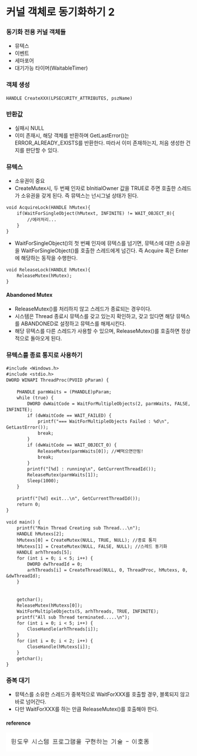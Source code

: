 # 커널 객체로 동기화하기 2

### 동기화 전용 커널 객체들
* 뮤텍스
* 이벤트
* 세마포어
* 대기가능 타이머(WaitableTimer)

### 객체 생성

```
HANDLE CreateXXX(LPSECURITY_ATTRIBUTES, pszName)
```
### 반환값
* 실패시 NULL
* 이미 존재시, 해당 객체를 반환하며 GetLastError()는 ERROR_ALREADY_EXISTS를 반환한다. 따라서 이미 존재하는지, 처음 생성한 건지를 판단할 수 있다.


### 뮤텍스
* 소유권이 중요
* CreateMutex시, 두 번째 인자로 bInitialOwner 값을 TRUE로 주면 호출한 스레드가 소유권을 갖게 된다. 즉 뮤텍스는 넌시그널 상태가 된다.

```
void AcquireLock(HANDLE hMutex){
    if(WaitForSingleObject(hMutext, INFINITE) != WAIT_OBJECT_0){
        //에러처리...
    }
}
```
* WaitForSingleObject()의 첫 번째 인자에 뮤텍스를 넘기면, 뮤텍스에 대한 소유권을 WaitForSingleObject()를 호출한 스레드에게 넘긴다. 즉 Acquire 혹은 Enter에 해당하는 동작을 수행한다.

```
void ReleaseLock(HANDLE hMutex){
    ReleaseMutex(hMutex);
}

```

#### Abandoned Mutex
* ReleaseMutex()를 처리하지 않고 스레드가 종료되는 경우이다.
* 시스템은 Thread 종료시 뮤텍스를 갖고 있는지 확인하고, 갖고 있다면 해당 뮤텍스를 ABANDONED로 설정하고 뮤텍스를 해제시킨다.
* 해당 뮤텍스를 다른 스레드가 사용할 수 있으며, ReleaseMutex()를 호출하면 정상적으로 돌아오게 된다.

### 뮤텍스를 종료 통지로 사용하기

```
#include <Windows.h>
#include <stdio.h>
DWORD WINAPI ThreadProc(PVOID pParam) {

	PHANDLE parmWaits = (PHANDLE)pParam;
	while (true) {
		DWORD dwWaitCode = WaitForMultipleObjects(2, parmWaits, FALSE, INFINITE);
		if (dwWaitCode == WAIT_FAILED) {
			printf("=== WaitForMultipleObjects Failed : %d\n", GetLastError());
			break;
		}
		if (dwWaitCode == WAIT_OBJECT_0) {
			ReleaseMutex(parmWaits[0]); //빼먹으면안됨!
			break;
		}
		printf("[%d] : running\n", GetCurrentThreadId());
		ReleaseMutex(parmWaits[1]);
		Sleep(1000);
	}

	printf("[%d] exit...\n", GetCurrentThreadId());
	return 0;
}

void main() {
	printf("Main Thread Creating sub Thread...\n");
	HANDLE hMutexs[2];
	hMutexs[0] = CreateMutex(NULL, TRUE, NULL); //종료 통지
	hMutexs[1] = CreateMutex(NULL, FALSE, NULL); //스레드 동기화
	HANDLE arhThreads[5];
	for (int i = 0; i < 5; i++) {
		DWORD dwThreadId = 0;
		arhThreads[i] = CreateThread(NULL, 0, ThreadProc, hMutexs, 0, &dwThreadId);
	}


	getchar();
	ReleaseMutex(hMutexs[0]);
	WaitForMultipleObjects(5, arhThreads, TRUE, INFINITE);
	printf("All sub Thread terminated.....\n");
	for (int i = 0; i < 5; i++) {
		CloseHandle(arhThreads[i]);
	}
	for (int i = 0; i < 2; i++) {
		CloseHandle(hMutexs[i]);
	}
	getchar();
}
```

### 중복 대기
* 뮤텍스를 소유한 스레드가 중복적으로 WaitForXXX를 호출할 경우, 블록되지 않고 바로 넘어간다.
* 다만 WaitForXXX를 하는 만큼 ReleaseMutex()를 호출해야 한다.


#### reference
![](../../../images/Windows_System_Technology/6.PNG)
